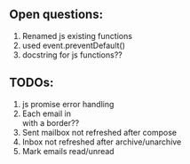 ## Open questions:

1. Renamed js existing functions
2. used event.preventDefault()
3. docstring for js functions??

## TODOs:
1. js promise error handling
2. Each email in <div> with a border??
3. Sent mailbox not refreshed after compose
4. Inbox not refreshed after archive/unarchive
5. Mark emails read/unread